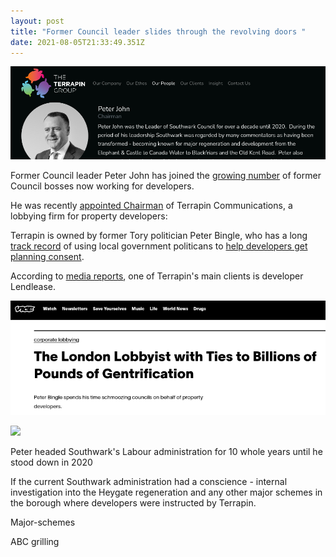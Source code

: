 ```yaml
---
layout: post
title: "Former Council leader slides through the revolving doors "
date: 2021-08-05T21:33:49.351Z
---
```

![](/img/pjterrapin.png)

Former Council leader Peter John has joined the [growing number](https://www.35percent.org/revolving-doors/) of former Council bosses now working for developers.

He was recently [appointed Chairman](https://www.terrapingroup.co.uk/ourPeople/17) of Terrapin Communications, a lobbying firm for property developers:

Terrapin is owned by former Tory politician Peter Bingle, who has a long [track record](https://www.theguardian.com/uk-news/2018/sep/13/home-builders-lobbyist-pushed-council-leader-to-sort-and-speed-planning) of using local government politicans to [help developers get planning consent](https://www.theguardian.com/uk-news/2018/sep/13/home-builders-lobbyist-pushed-council-leader-to-sort-and-speed-planning).

According to [media reports](https://www.vice.com/en/article/43avj3/the-london-lobbyist-with-ties-to-billions-of-pounds-of-gentrification), one of Terrapin's main clients is developer Lendlease.

![](/img/terrapinvice.png)

![](https://southwarknotes.files.wordpress.com/2020/11/pj-bingle-1-2.jpg?w=768)

Peter headed Southwark's Labour administration for 10 whole years until he stood down in 2020



If the current Southwark administration had a conscience - internal investigation into the Heygate regeneration and any other major schemes in the borough where developers were instructed by Terrapin.



Major-schemes



ABC grilling